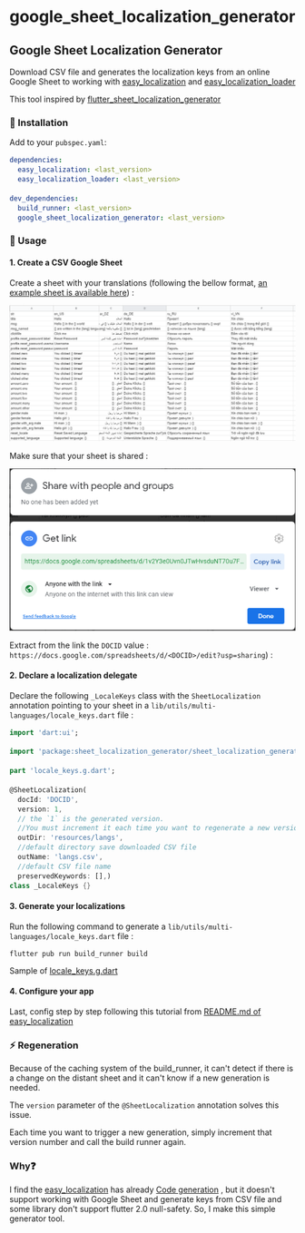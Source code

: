 # google_sheet_localization_generator

## Google Sheet Localization Generator

Download CSV file and generates the localization keys from an online Google Sheet to working
with [easy_localization](https://pub.dev/packages/easy_localization)
and [easy_localization_loader](https://pub.dev/packages/easy_localization_loader)

This tool inspired
by [flutter_sheet_localization_generator](https://pub.dev/packages/flutter_sheet_localization_generator)

### 🔩 Installation

Add to your `pubspec.yaml`:

```yaml
dependencies:
  easy_localization: <last_version>
  easy_localization_loader: <last_version>

dev_dependencies:
  build_runner: <last_version>
  google_sheet_localization_generator: <last_version>
```

### 🔌 Usage

#### 1. Create a CSV Google Sheet

Create a sheet with your translations (following the bellow
format, [an example sheet is available here](https://docs.google.com/spreadsheets/d/1v2Y3e0Uvn0JTwHvsduNT70u7Fy9TG43DIcZYJxPu1ZA/edit?usp=sharing)) :

![csv example file](csv_example.png)

Make sure that your sheet is shared :

![share](share.png)

Extract from the link the `DOCID`
value : `https://docs.google.com/spreadsheets/d/<DOCID>/edit?usp=sharing`) :

#### 2. Declare a localization delegate

Declare the following `_LocaleKeys` class with the `SheetLocalization` annotation pointing to your
sheet in a `lib/utils/multi-languages/locale_keys.dart` file :

```dart
import 'dart:ui';

import 'package:sheet_localization_generator/sheet_localization_generator.dart';

part 'locale_keys.g.dart';

@SheetLocalization(
  docId: 'DOCID',
  version: 1,
  // the `1` is the generated version.
  //You must increment it each time you want to regenerate a new version of the labels.
  outDir: 'resources/langs',
  //default directory save downloaded CSV file
  outName: 'langs.csv',
  //default CSV file name
  preservedKeywords: [],)
class _LocaleKeys {}
```

#### 3. Generate your localizations

Run the following command to generate a `lib/utils/multi-languages/locale_keys.dart` file :

```
flutter pub run build_runner build
```

Sample
of [locale_keys.g.dart](https://github.com/Hoang-Nguyenn/google_sheet_localization_loader/blob/main/example/lib/utils/multi-languages/locale_keys.g.dart)

#### 4. Configure your app

Last, config step by step following this tutorial
from [README.md of easy_localization ](https://github.com/aissat/easy_localization/blob/develop/README.md)

### ⚡ Regeneration

Because of the caching system of the build_runner, it can't detect if there is a change on the
distant sheet and it can't know if a new generation is needed.

The `version` parameter of the `@SheetLocalization` annotation solves this issue.

Each time you want to trigger a new generation, simply increment that version number and call the
build runner again.

### Why❓️

I find the [easy_localization](https://pub.dev/packages/easy_localization) has
already [Code generation](https://github.com/aissat/easy_localization/blob/develop/README.md#-code-generation)
, but it doesn't support working with Google Sheet and generate keys from CSV file and some library don't support flutter 2.0 null-safety. So, I make this
simple generator tool.
